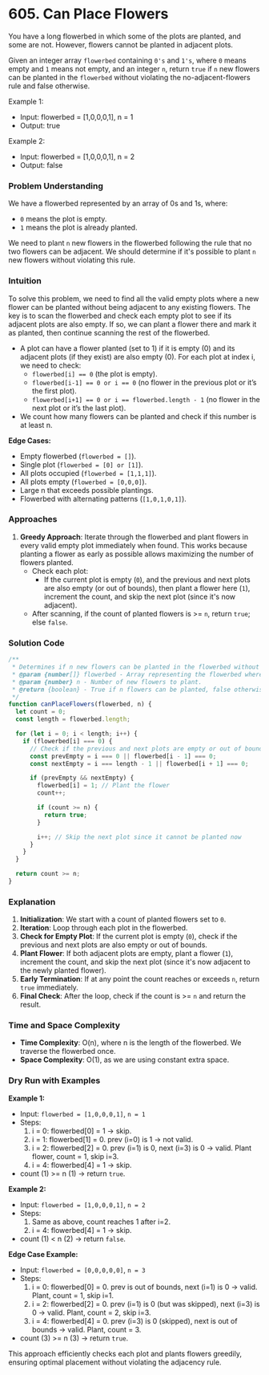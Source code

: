 # 605. Can Place Flowers

You have a long flowerbed in which some of the plots are planted, and some are not. However, flowers cannot be planted in adjacent plots.

Given an integer array `flowerbed` containing `0's` and `1's`, where `0` means empty and `1` means not empty, and an integer `n`, return `true` if `n` new flowers can be planted in the `flowerbed` without violating the no-adjacent-flowers rule and false otherwise.

Example 1:

- Input: flowerbed = [1,0,0,0,1], n = 1
- Output: true

Example 2:

- Input: flowerbed = [1,0,0,0,1], n = 2
- Output: false

### Problem Understanding

We have a flowerbed represented by an array of 0s and 1s, where:

- `0` means the plot is empty.
- `1` means the plot is already planted.

We need to plant `n` new flowers in the flowerbed following the rule that no two flowers can be adjacent. We should determine if it's possible to plant `n` new flowers without violating this rule.

### Intuition

To solve this problem, we need to find all the valid empty plots where a new flower can be planted without being adjacent to any existing flowers. The key is to scan the flowerbed and check each empty plot to see if its adjacent plots are also empty. If so, we can plant a flower there and mark it as planted, then continue scanning the rest of the flowerbed.

- A plot can have a flower planted (set to 1) if it is empty (0) and its adjacent plots (if they exist) are also empty (0).
  For each plot at index i, we need to check:
  - `flowerbed[i] == 0` (the plot is empty).
  - `flowerbed[i-1] == 0 or i == 0` (no flower in the previous plot or it’s the first plot).
  - `flowerbed[i+1] == 0 or i == flowerbed.length - 1` (no flower in the next plot or it’s the last plot).
- We count how many flowers can be planted and check if this number is at least n.

**Edge Cases:**

- Empty flowerbed (`flowerbed = []`).
- Single plot (`flowerbed = [0] or [1]`).
- All plots occupied (`flowerbed = [1,1,1]`).
- All plots empty (`flowerbed = [0,0,0]`).
- Large n that exceeds possible plantings.
- Flowerbed with alternating patterns (`[1,0,1,0,1]`).

### Approaches

1. **Greedy Approach**: Iterate through the flowerbed and plant flowers in every valid empty plot immediately when found. This works because planting a flower as early as possible allows maximizing the number of flowers planted.
   - Check each plot:
     - If the current plot is empty (`0`), and the previous and next plots are also empty (or out of bounds), then plant a flower here (`1`), increment the count, and skip the next plot (since it's now adjacent).
   - After scanning, if the count of planted flowers is >= `n`, return `true`; else `false`.

### Solution Code

```javascript
/**
 * Determines if n new flowers can be planted in the flowerbed without violating the no-adjacent-flowers rule.
 * @param {number[]} flowerbed - Array representing the flowerbed where 0 is empty and 1 is planted.
 * @param {number} n - Number of new flowers to plant.
 * @return {boolean} - True if n flowers can be planted, false otherwise.
 */
function canPlaceFlowers(flowerbed, n) {
  let count = 0;
  const length = flowerbed.length;

  for (let i = 0; i < length; i++) {
    if (flowerbed[i] === 0) {
      // Check if the previous and next plots are empty or out of bounds
      const prevEmpty = i === 0 || flowerbed[i - 1] === 0;
      const nextEmpty = i === length - 1 || flowerbed[i + 1] === 0;

      if (prevEmpty && nextEmpty) {
        flowerbed[i] = 1; // Plant the flower
        count++;

        if (count >= n) {
          return true;
        }

        i++; // Skip the next plot since it cannot be planted now
      }
    }
  }

  return count >= n;
}
```

### Explanation

1. **Initialization**: We start with a count of planted flowers set to `0`.
2. **Iteration**: Loop through each plot in the flowerbed.
3. **Check for Empty Plot**: If the current plot is empty (`0`), check if the previous and next plots are also empty or out of bounds.
4. **Plant Flower**: If both adjacent plots are empty, plant a flower (`1`), increment the count, and skip the next plot (since it's now adjacent to the newly planted flower).
5. **Early Termination**: If at any point the count reaches or exceeds `n`, return `true` immediately.
6. **Final Check**: After the loop, check if the count is >= `n` and return the result.

### Time and Space Complexity

- **Time Complexity**: O(n), where n is the length of the flowerbed. We traverse the flowerbed once.
- **Space Complexity**: O(1), as we are using constant extra space.

### Dry Run with Examples

**Example 1:**

- Input: `flowerbed = [1,0,0,0,1]`, `n = 1`
- Steps:
  1. i = 0: flowerbed[0] = 1 → skip.
  2. i = 1: flowerbed[1] = 0. prev (i=0) is 1 → not valid.
  3. i = 2: flowerbed[2] = 0. prev (i=1) is 0, next (i=3) is 0 → valid. Plant flower, count = 1, skip i=3.
  4. i = 4: flowerbed[4] = 1 → skip.
- count (1) >= n (1) → return `true`.

**Example 2:**

- Input: `flowerbed = [1,0,0,0,1]`, `n = 2`
- Steps:
  1. Same as above, count reaches 1 after i=2.
  2. i = 4: flowerbed[4] = 1 → skip.
- count (1) < n (2) → return `false`.

**Edge Case Example:**

- Input: `flowerbed = [0,0,0,0,0]`, `n = 3`
- Steps:
  1. i = 0: flowerbed[0] = 0. prev is out of bounds, next (i=1) is 0 → valid. Plant, count = 1, skip i=1.
  2. i = 2: flowerbed[2] = 0. prev (i=1) is 0 (but was skipped), next (i=3) is 0 → valid. Plant, count = 2, skip i=3.
  3. i = 4: flowerbed[4] = 0. prev (i=3) is 0 (skipped), next is out of bounds → valid. Plant, count = 3.
- count (3) >= n (3) → return `true`.

This approach efficiently checks each plot and plants flowers greedily, ensuring optimal placement without violating the adjacency rule.
